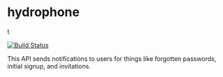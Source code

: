 hydrophone
==========

t

[![Build Status](https://travis-ci.com/tidepool-org/hydrophone.png)](https://travis-ci.com/tidepool-org/hydrophone)

This API sends notifications to users for things like forgotten passwords, initial signup, and invitations.

